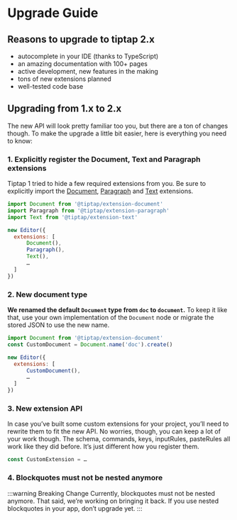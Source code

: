 # Upgrade Guide

## Reasons to upgrade to tiptap 2.x
* autocomplete in your IDE (thanks to TypeScript)
* an amazing documentation with 100+ pages
* active development, new features in the making
* tons of new extensions planned
* well-tested code base

## Upgrading from 1.x to 2.x

The new API will look pretty familiar too you, but there are a ton of changes though. To make the upgrade a little bit easier, here is everything you need to know:

### 1. Explicitly register the Document, Text and Paragraph extensions

Tiptap 1 tried to hide a few required extensions from you. Be sure to explicitly import the [Document](/api/extensions/document), [Paragraph](/api/extensions/paragraph) and [Text](/api/extensions/text) extensions.

```js
import Document from '@tiptap/extension-document'
import Paragraph from '@tiptap/extension-paragraph'
import Text from '@tiptap/extension-text'

new Editor({
  extensions: [
      Document(),
      Paragraph(),
      Text(),
      …
  ]
})
```

### 2. New document type
**We renamed the default `Document` type from `doc` to `document`.** To keep it like that, use your own implementation of the `Document` node or migrate the stored JSON to use the new name.

```js
import Document from '@tiptap/extension-document'
const CustomDocument = Document.name('doc').create()

new Editor({
  extensions: [
      CustomDocument(),
      …
  ]
})
```

### 3. New extension API

In case you’ve built some custom extensions for your project, you’ll need to rewrite them to fit the new API. No worries, though, you can keep a lot of your work though. The schema, commands, keys, inputRules, pasteRules all work like they did before. It’s just different how you register them.

```js
const CustomExtension = …
```

### 4. Blockquotes must not be nested anymore

:::warning Breaking Change
Currently, blockquotes must not be nested anymore. That said, we’re working on bringing it back. If you use nested blockquotes in your app, don’t upgrade yet.
:::
